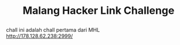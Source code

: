 # <p align="center"> <b> Malang Hacker Link Challenge  </b> </p>

chall ini adalah chall pertama dari MHL  
http://178.128.62.238:2999/  
